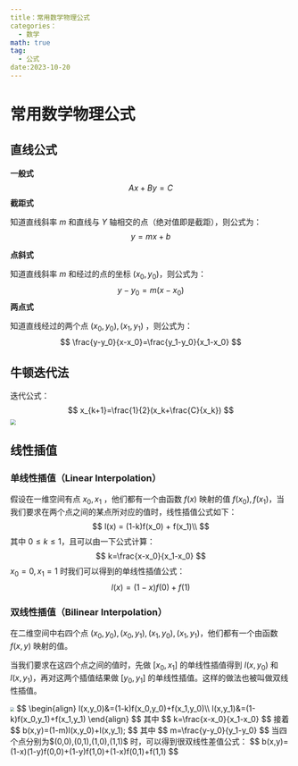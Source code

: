 ```yaml
---
title：常用数学物理公式
categories：
  - 数学
math: true
tag:
  - 公式
date:2023-10-20
---
```




# 常用数学物理公式

## 直线公式

**一般式**
$$
Ax + By = C
$$
**截距式**

知道直线斜率 $m$ 和直线与 $Y$ 轴相交的点（绝对值即是截距），则公式为：
$$
y=mx+b
$$

**点斜式**

知道直线斜率 $m$ 和经过的点的坐标 $(x_0,y_0)$，则公式为：
$$
y-y_0=m(x-x_0)
$$
**两点式**

知道直线经过的两个点 $(x_0, y_0),(x_1,y_1)$ ，则公式为：
$$
\frac{y-y_0}{x-x_0}=\frac{y_1-y_0}{x_1-x_0}
$$

## 牛顿迭代法

迭代公式：
$$
x_{k+1}=\frac{1}{2}(x_k+\frac{C}{x_k})
$$
<img src="https://img.ashechol.top/picgo/image_E3XA23atbS.png" style="zoom:60%;" />

## 线性插值

### 单线性插值（Linear Interpolation）



假设在一维空间有点 $x_0,x_1$ ，他们都有一个由函数 $f(x)$ 映射的值 $f(x_0),f(x_1)$，当我们要求在两个点之间的某点所对应的值时，线性插值公式如下：
$$
l(x) = (1-k)f(x_0) + f(x_1)\\
$$
其中 $0\leq k\leq 1$，且可以由一下公式计算：
$$
k=\frac{x-x_0}{x_1-x_0}
$$
$x_0=0,x_1=1$ 时我们可以得到的单线性插值公式：
$$
l(x)=(1-x)f(0)+f(1)
$$

### 双线性插值（Bilinear Interpolation）

在二维空间中右四个点 $(x_0,y_0),(x_0,y_1),(x_1,y_0),(x_1,y_1)$，他们都有一个由函数 $f(x,y)$ 映射的值。

当我们要求在这四个点之间的值时，先做 $[x_0,x_1]$ 的单线性插值得到 $l(x,y_0)$ 和 $l(x,y_1)$，再对这两个插值结果做 $[y_0,y_1]$ 的单线性插值。这样的做法也被叫做双线性插值。

<img src="https://img.ashechol.top/picgo/bilinear_interpolation.png" style="zoom:45%;" />
$$
\begin{align}
l(x,y_0)&=(1-k)f(x_0,y_0)+f(x_1,y_0)\\
l(x,y_1)&=(1-k)f(x_0,y_1)+f(x_1,y_1)
\end{align}
$$
其中
$$
k=\frac{x-x_0}{x_1-x_0}
$$
接着
$$
b(x,y)=(1-m)l(x,y_0)+l(x,y_1);
$$
其中
$$
m=\frac{y-y_0}{y_1-y_0}
$$
当四个点分别为$(0,0),(0,1),(1,0),(1,1)$ 时，可以得到很双线性差值公式：
$$
b(x,y)=(1-x)(1-y)f(0,0)+(1-y)f(1,0)+(1-x)f(0,1)+f(1,1)
$$

